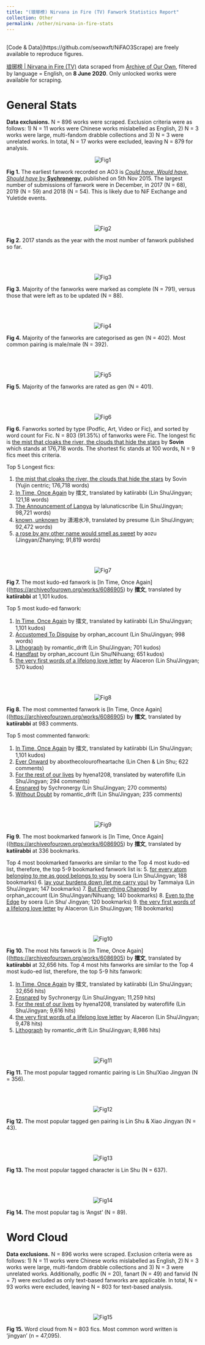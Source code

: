 ```yaml
---
title: "(琅琊榜) Nirvana in Fire (TV) Fanwork Statistics Report"
collection: Other
permalink: /other/nirvana-in-fire-stats
---
```

<br>
[Code & Data](https://github.com/seowxft/NiFAO3Scrape) are freely available to reproduce figures.

<a href ="https://archiveofourown.org/tags/%E7%90%85%E7%90%8A%E6%A6%9C%20%7C%20Nirvana%20in%20Fire%20(TV)/works/">琅琊榜 | Nirvana in Fire (TV)</a> data scraped from [Archive of Our Own](https://archiveofourown.org), filtered by language = English, on <strong>8 June 2020</strong>. Only unlocked works were available for scraping.

# General Stats
<strong>Data exclusions.</strong> N = 896 works were scraped. Exclusion criteria were as follows: 1) N = 11 works were Chinese works mislabelled as English, 2) N = 3 works were large, multi-fandom drabble collections and 3) N = 3 were unrelated works. In total, N = 17 works were excluded, leaving N = 879 for analysis.

<p align="center">
  <img src="http://seowxft.github.io/files/nifFigs/Rplot01.png" alt="Fig1"/>
</p>

<strong>Fig 1.</strong> The earliest fanwork recorded on AO3 is [<i>Could have, Would have, Should have</i> by <strong>Sychronergy</strong>](https://archiveofourown.org/works/5148068), published on 5th Nov 2015. The largest number of submissions of fanwork were in December, in 2017 (N = 68), 2019 (N = 59) and 2018 (N = 54). This is likely due to NiF Exchange and Yuletide events.

<br><br>
<p align="center">
  <img src="http://seowxft.github.io/files/nifFigs/Rplot02.png" alt="Fig2"/>
</p>

<strong>Fig 2.</strong> 2017 stands as the year with the most number of fanwork published so far.

<br><br>
<p align="center">
  <img src="http://seowxft.github.io/files/nifFigs/Rplot03.png" alt="Fig3"/>
</p>

<strong>Fig 3.</strong> Majority of the fanworks were marked as complete (N = 791), versus those that were left as to be updated (N = 88).

<br><br>
<p align="center">
  <img src="http://seowxft.github.io/files/nifFigs/Rplot09.png" alt="Fig4"/>
</p>

<strong>Fig 4.</strong> Majority of the fanworks are categorised as gen (N = 402). Most common pairing is male/male (N = 392).

<br><br>
<p align="center">
  <img src="http://seowxft.github.io/files/nifFigs/Rplot10.png" alt="Fig5"/>
</p>

<strong>Fig 5.</strong> Majority of the fanworks are rated as gen (N = 401).

<br><br>
<p align="center">
  <img src="http://seowxft.github.io/files/nifFigs/Rplot04.png" alt="Fig6"/>
</p>

<strong>Fig 6.</strong> Fanworks sorted by type (Podfic, Art, Video or Fic), and sorted by word count for Fic. N = 803 (91.35%) of fanworks were Fic. The longest fic is [the mist that cloaks the river, the clouds that hide the stars](https://archiveofourown.org/works/15699879) by <strong>Sovin</strong> which stands at 176,718 words. The shortest fic stands at 100 words, N = 9 fics meet this criteria.

Top 5 Longest fics:
1.	[the mist that cloaks the river, the clouds that hide the stars](https://archiveofourown.org/works/6086905) by Sovin (Yujin centric; 176,718 words)
2.	[In Time, Once Again](https://archiveofourown.org/works/6086905) by 擂文, translated by katiirabbi (Lin Shu/Jingyan; 121,18 words)
3.	[The Announcement of Langya](https://archiveofourown.org/works/11976366) by lalunaticscribe (Lin Shu/Jingyan; 98,721 words)
4.	[known, unknown](https://archiveofourown.org/works/14713827) by 潇湘水冷, translated by presume (Lin Shu/Jingyan; 92,472 words)
5.	[a rose by any other name would smell as sweet](https://archiveofourown.org/works/14317086) by aozu (Jingyan/Zhanying; 91,819 words)

<br><br>
<p align="center">
  <img src="http://seowxft.github.io/files/nifFigs/Rplot05.png" alt="Fig7"/>
</p>

<strong>Fig 7.</strong> The most kudo-ed fanwork is [In Time, Once Again]((https://archiveofourown.org/works/6086905) by <strong>擂文</strong>, translated by <strong>katiirabbi</strong> at 1,101 kudos.

Top 5 most kudo-ed fanwork:
1.	[In Time, Once Again](https://archiveofourown.org/works/6086905) by 擂文, translated by katiirabbi (Lin Shu/Jingyan; 1,101 kudos)
2.	[Accustomed To Disguise](https://archiveofourown.org/works/13100499) by orphan_account (Lin Shu/Jingyan; 998 words)
3.	[Lithograph](https://archiveofourown.org/works/10700544) by romantic_drift (Lin Shu/Jingyan; 701 kudos)
4.	[Handfast](https://archiveofourown.org/works/13747836) by orphan_account (Lin Shu/Nihuang; 651 kudos)
5.	[the very first words of a lifelong love letter](https://archiveofourown.org/works/6784552) by Alaceron (Lin Shu/Jingyan; 570 kudos)

<br><br>
<p align="center">
  <img src="http://seowxft.github.io/files/nifFigs/Rplot06.png" alt="Fig8"/>
</p>

<strong>Fig 8.</strong> The most commented fanwork is [In Time, Once Again]((https://archiveofourown.org/works/6086905) by <strong>擂文</strong>, translated by <strong>katiirabbi</strong> at 983 comments.

Top 5 most commented fanwork:
1.	[In Time, Once Again](https://archiveofourown.org/works/6086905) by 擂文, translated by katiirabbi (Lin Shu/Jingyan; 1,101 kudos)
2.	[Ever Onward](https://archiveofourown.org/works/16021301) by aboxthecolourofheartache (Lin Chen & Lin Shu; 622 comments)
3.	[For the rest of our lives](https://archiveofourown.org/works/13523304) by hyena1208, translated by wateroflife (Lin Shu/Jingyan; 294 comments)
4.	[Ensnared]( https://archiveofourown.org/works/5552774) by Sychronergy (Lin Shu/Jingyan; 270 comments)
5.	[Without Doubt](https://archiveofourown.org/works/10073657) by romantic_drift (Lin Shu/Jingyan; 235 comments)

<br><br>
<p align="center">
  <img src="http://seowxft.github.io/files/nifFigs/Rplot07.png" alt="Fig9"/>
</p>

<strong>Fig 9.</strong> The most bookmarked fanwork is [In Time, Once Again]((https://archiveofourown.org/works/6086905) by <strong>擂文</strong>, translated by <strong>katiirabbi</strong> at 336 bookmarks.

Top 4 most bookmarked fanworks are similar to the Top 4 most kudo-ed list, therefore, the top 5-9 bookmarked fanwork list is:
5.	[for every atom belonging to me as good belongs to you](https://archiveofourown.org/works/13088637) by soera (Lin Shu/Jingyan; 188 bookmarks)
6.	[lay your burdens down (let me carry you)](https://archiveofourown.org/works/8042896) by Tammaiya (Lin Shu/Jingyan; 147 bookmarks)
7.	[But Everything Changed](https://archiveofourown.org/works/13364010) by orphan_account (Lin Shu/Jingyan/Nihuang; 140 bookmarks)
8.	[Even to the Edge](https://archiveofourown.org/works/10324157) by soera (Lin Shu/ Jingyan; 120 bookmarks)
9.	[the very first words of a lifelong love letter](https://archiveofourown.org/works/6784552) by Alaceron (Lin Shu/Jingyan; 118 bookmarks)

<br><br>
<p align="center">
  <img src="http://seowxft.github.io/files/nifFigs/Rplot08.png" alt="Fig10"/>
</p>

<strong>Fig 10.</strong> The most hits fanwork is [In Time, Once Again]((https://archiveofourown.org/works/6086905) by <strong>擂文</strong>, translated by <strong>katiirabbi</strong> at 32,656 hits.
Top 4 most hits fanworks are similar to the Top 4 most kudo-ed list, therefore, the top 5-9 hits fanwork:
1.	[In Time, Once Again](https://archiveofourown.org/works/6086905) by 擂文, translated by katiirabbi (Lin Shu/Jingyan; 32,656 hits)
2.	[Ensnared]( https://archiveofourown.org/works/5552774) by Sychronergy (Lin Shu/Jingyan; 11,259 hits)
3.	[For the rest of our lives](https://archiveofourown.org/works/13523304) by hyena1208, translated by wateroflife (Lin Shu/Jingyan; 9,616 hits)
4.	[the very first words of a lifelong love letter](https://archiveofourown.org/works/6784552) by Alaceron (Lin Shu/Jingyan; 9,478 hits)
5.	[Lithograph](https://archiveofourown.org/works/10700544) by romantic_drift (Lin Shu/Jingyan; 8,986 hits)

<br><br>
<p align="center">
  <img src="http://seowxft.github.io/files/nifFigs/Rplot11.png" alt="Fig11"/>
</p>

<strong>Fig 11.</strong> The most popular tagged romantic pairing is Lin Shu/Xiao Jingyan (N = 356).

<br><br>
<p align="center">
  <img src="http://seowxft.github.io/files/nifFigs/Rplot12.png" alt="Fig12"/>
</p>

<strong>Fig 12.</strong> The most popular tagged gen pairing is Lin Shu & Xiao Jingyan (N = 43).


<br><br>
<p align="center">
  <img src="http://seowxft.github.io/files/nifFigs/Rplot13.png" alt="Fig13"/>
</p>

<strong>Fig 13.</strong> The most popular tagged character is Lin Shu (N = 637).

<br><br>
<p align="center">
  <img src="http://seowxft.github.io/files/nifFigs/Rplot14.png" alt="Fig14"/>
</p>
<strong>Fig 14.</strong> The most popular tag is ‘Angst’ (N = 89).

# Word Cloud
<strong>Data exclusions.</strong> N = 896 works were scraped. Exclusion criteria were as follows: 1) N = 11 works were Chinese works mislabelled as English, 2) N = 3 works were large, multi-fandom drabble collections and 3) N = 3 were unrelated works. Additionally, podfic (N = 20), fanart (N = 49) and fanvid (N = 7) were excluded as only text-based fanworks are applicable. In total, N = 93 works were excluded, leaving N = 803 for text-based analysis.

<br><br>
<p align="center">
  <img src="http://seowxft.github.io/files/nifFigs/Rplot15.jpg" alt="Fig15"/>
</p>
<strong>Fig 15.</strong> Word cloud from N = 803 fics. Most common word written is ‘jingyan’ (n = 47,095).
